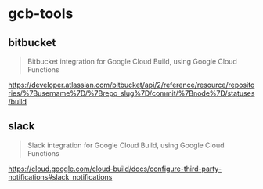 # gcb-tools

## bitbucket

> Bitbucket integration for Google Cloud Build, using Google Cloud Functions

https://developer.atlassian.com/bitbucket/api/2/reference/resource/repositories/%7Busername%7D/%7Brepo_slug%7D/commit/%7Bnode%7D/statuses/build

## slack

> Slack integration for Google Cloud Build, using Google Cloud Functions

https://cloud.google.com/cloud-build/docs/configure-third-party-notifications#slack_notifications
